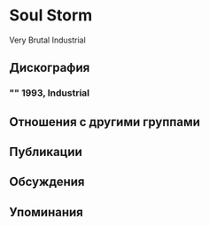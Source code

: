 # Soul Storm

Very Brutal Industrial

## Дискография

### "" 1993, Industrial




## Отношения с другими группами


## Публикации


## Обсуждения


## Упоминания

